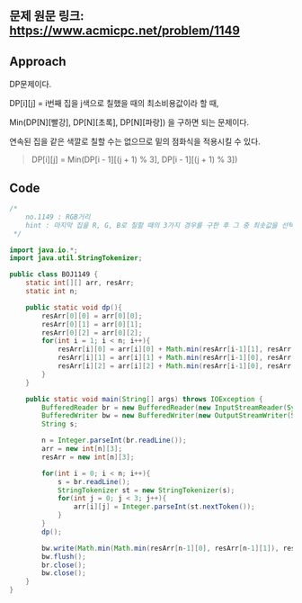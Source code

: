## 문제 원문 링크: https://www.acmicpc.net/problem/1149

## Approach

DP문제이다.

DP[i][j] = i번째 집을 j색으로 칠했을 때의 최소비용값이라 할 때,

Min(DP[N][빨강], DP[N][초록], DP[N][파랑]) 을 구하면 되는 문제이다.

연속된 집을 같은 색깔로 칠할 수는 없으므로 밑의 점화식을 적용시킬 수 있다.

> DP[i][j] = Min(DP[i - 1][(j + 1) % 3], DP[i - 1][(j + 1) % 3])  

## Code

```java
/*
    no.1149 : RGB거리
    hint : 마지막 집을 R, G, B로 칠할 때의 3가지 경우를 구한 후 그 중 최솟값을 선택
 */

import java.io.*;
import java.util.StringTokenizer;

public class BOJ1149 {
    static int[][] arr, resArr;
    static int n;

    public static void dp(){
        resArr[0][0] = arr[0][0];
        resArr[0][1] = arr[0][1];
        resArr[0][2] = arr[0][2];
        for(int i = 1; i < n; i++){
            resArr[i][0] = arr[i][0] + Math.min(resArr[i-1][1], resArr[i-1][2]);
            resArr[i][1] = arr[i][1] + Math.min(resArr[i-1][0], resArr[i-1][2]);
            resArr[i][2] = arr[i][2] + Math.min(resArr[i-1][0], resArr[i-1][1]);
        }
    }

    public static void main(String[] args) throws IOException {
        BufferedReader br = new BufferedReader(new InputStreamReader(System.in));
        BufferedWriter bw = new BufferedWriter(new OutputStreamWriter(System.out));
        String s;

        n = Integer.parseInt(br.readLine());
        arr = new int[n][3];
        resArr = new int[n][3];

        for(int i = 0; i < n; i++){
            s = br.readLine();
            StringTokenizer st = new StringTokenizer(s);
            for(int j = 0; j < 3; j++){
                arr[i][j] = Integer.parseInt(st.nextToken());
            }
        }
        dp();

        bw.write(Math.min(Math.min(resArr[n-1][0], resArr[n-1][1]), resArr[n-1][2]) + "");
        bw.flush();
        br.close();
        bw.close();
    }
}

```

